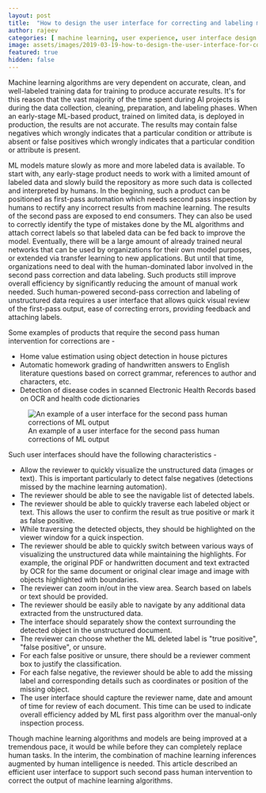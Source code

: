 ```yaml
---
layout: post
title:  "How to design the user interface for correcting and labeling machine learning inferences"
author: rajeev
categories: [ machine learning, user experience, user interface design ]
image: assets/images/2019-03-19-how-to-design-the-user-interface-for-correcting-and-labeling-machine-learning-inferences-1.jpg
featured: true
hidden: false
---
```

Machine learning algorithms are very dependent on accurate, clean, and well-labeled training data for training to produce accurate results. It's for this reason that the vast majority of the time spent during AI projects is during the data collection, cleaning, preparation, and labeling phases.
When an early-stage ML-based product, trained on limited data, is deployed in production, the results are not accurate. The results may contain false negatives which wrongly indicates that a particular condition or attribute is absent or false positives which wrongly indicates that a particular condition or attribute is present.

ML models mature slowly as more and more labeled data is available. To start with, any early-stage product needs to work with a limited amount of labeled data and slowly build the repository as more such data is collected and interpreted by humans. In the beginning, such a product can be positioned as first-pass automation which needs second pass inspection by humans to rectify any incorrect results from machine learning. The results of the second pass are exposed to end consumers. They can also be used to correctly identify the type of mistakes done by the ML algorithms and attach correct labels so that labeled data can be fed back to improve the model. Eventually, there will be a large amount of already trained neural networks that can be used by organizations for their own model purposes, or extended via transfer learning to new applications. But until that time, organizations need to deal with the human-dominated labor involved in the second pass correction and data labeling. Such products still improve overall efficiency by significantly reducing the amount of manual work needed.
Such human-powered second-pass correction and labeling of unstructured data requires a user interface that allows quick visual review of the first-pass output, ease of correcting errors, providing feedback and attaching labels.

Some examples of products that require the second pass human intervention for corrections are -
- Home value estimation using object detection in house pictures
- Automatic homework grading of handwritten answers to English literature questions based on correct grammar, references to author and characters, etc.
- Detection of disease codes in scanned Electronic Health Records based on OCR and health code dictionaries

<figure>
  <img src="{{site.baseurl}}/assets/images/2019-03-19-how-to-design-the-user-interface-for-correcting-and-labeling-machine-learning-inferences-2.png" alt="An example of a user interface for the second pass human corrections of ML output"/>
  <figcaption>An example of a user interface for the second pass human corrections of ML output</figcaption>
</figure>

Such user interfaces should have the following characteristics -
- Allow the reviewer to quickly visualize the unstructured data (images or text). This is important particularly to detect false negatives (detections missed by the machine learning automation).
- The reviewer should be able to see the navigable list of detected labels.
- The reviewer should be able to quickly traverse each labeled object or text. This allows the user to confirm the result as true positive or mark it as false positive.
- While traversing the detected objects, they should be highlighted on the viewer window for a quick inspection.
- The reviewer should be able to quickly switch between various ways of visualizing the unstructured data while maintaining the highlights. For example, the original PDF or handwritten document and text extracted by OCR for the same document or original clear image and image with objects highlighted with boundaries.
- The reviewer can zoom in/out in the view area.
Search based on labels or text should be provided.
- The reviewer should be easily able to navigate by any additional data extracted from the unstructured data.
- The interface should separately show the context surrounding the detected object in the unstructured document.
- The reviewer can choose whether the ML deleted label is "true positive", "false positive", or unsure.
- For each false positive or unsure, there should be a reviewer comment box to justify the classification.
- For each false negative, the reviewer should be able to add the missing label and corresponding details such as coordinates or position of the missing object.
- The user interface should capture the reviewer name, date and amount of time for review of each document. This time can be used to indicate overall efficiency added by ML first pass algorithm over the manual-only inspection process.

Though machine learning algorithms and models are being improved at a tremendous pace, it would be while before they can completely replace human tasks. In the interim, the combination of machine learning inferences augmented by human intelligence is needed. This article described an efficient user interface to support such second pass human intervention to correct the output of machine learning algorithms. 

